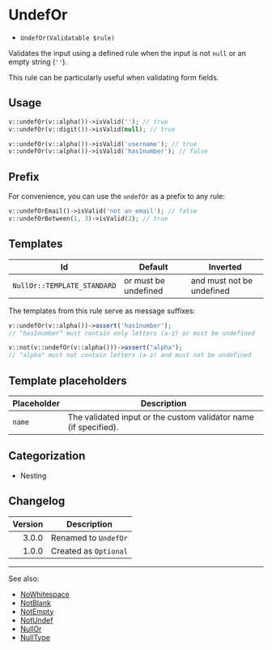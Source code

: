 # UndefOr

- `UndefOr(Validatable $rule)`

Validates the input using a defined rule when the input is not `null` or an empty string (`''`).

This rule can be particularly useful when validating form fields.

## Usage

```php
v::undefOr(v::alpha())->isValid(''); // true
v::undefOr(v::digit())->isValid(null); // true

v::undefOr(v::alpha())->isValid('username'); // true
v::undefOr(v::alpha())->isValid('has1number'); // false
```

## Prefix

For convenience, you can use the `undefOr` as a prefix to any rule:

```php
v::undefOrEmail()->isValid('not an email'); // false
v::undefOrBetween(1, 3)->isValid(2); // true
```

## Templates

| Id                          | Default              | Inverted                  |
|-----------------------------|----------------------|---------------------------|
| `NullOr::TEMPLATE_STANDARD` | or must be undefined | and must not be undefined |

The templates from this rule serve as message suffixes:

```php
v::undefOr(v::alpha())->assert('has1number');
// "has1number" must contain only letters (a-z) or must be undefined

v::not(v::undefOr(v::alpha()))->assert("alpha");
// "alpha" must not contain letters (a-z) and must not be undefined
```

## Template placeholders

| Placeholder | Description                                                      |
|-------------|------------------------------------------------------------------|
| `name`      | The validated input or the custom validator name (if specified). |

## Categorization

- Nesting

## Changelog

| Version | Description           |
|--------:|-----------------------|
|   3.0.0 | Renamed to `UndefOr`  |
|   1.0.0 | Created as `Optional` |

***
See also:

- [NoWhitespace](NoWhitespace.md)
- [NotBlank](NotBlank.md)
- [NotEmpty](NotEmpty.md)
- [NotUndef](NotUndef.md)
- [NullOr](NullOr.md)
- [NullType](NullType.md)
